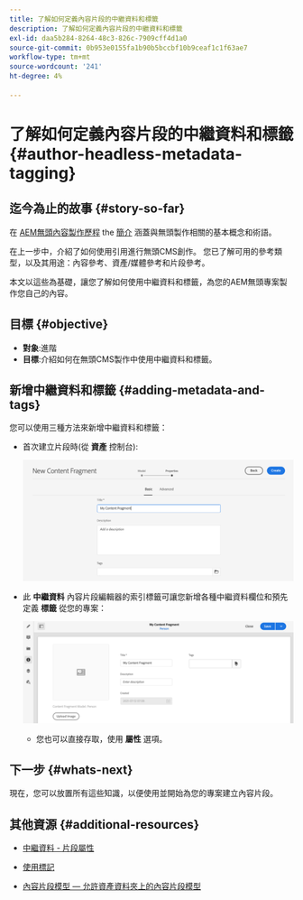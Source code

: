 ```yaml
---
title: 了解如何定義內容片段的中繼資料和標籤
description: 了解如何定義內容片段的中繼資料和標籤
exl-id: daa5b284-8264-48c3-826c-7909cff4d1a0
source-git-commit: 0b953e0155fa1b90b5bccbf10b9ceaf1c1f63ae7
workflow-type: tm+mt
source-wordcount: '241'
ht-degree: 4%

---
```


# 了解如何定義內容片段的中繼資料和標籤 {#author-headless-metadata-tagging}

## 迄今為止的故事 {#story-so-far}

在 [AEM無頭內容製作歷程](overview.md) the [簡介](introduction.md) 涵蓋與無頭製作相關的基本概念和術語。

在上一步中，介紹了如何使用引用進行無頭CMS創作。 您已了解可用的參考類型，以及其用途：內容參考、資產/媒體參考和片段參考。

本文以這些為基礎，讓您了解如何使用中繼資料和標籤，為您的AEM無頭專案製作您自己的內容。

## 目標 {#objective}

* **對象**:進階
* **目標**:介紹如何在無頭CMS製作中使用中繼資料和標籤。

## 新增中繼資料和標籤 {#adding-metadata-and-tags}

您可以使用三種方法來新增中繼資料和標籤：

* 首次建立片段時(從 **資產** 控制台):

   ![建立內容片段 — 提供名稱](/help/journey-headless/author/assets/headless-journey-author-content-fragment-03.png)

* 此 **中繼資料** 內容片段編輯器的索引標籤可讓您新增各種中繼資料欄位和預先定義 **標籤** 從您的專案：

   ![內容片段編輯器 — 中繼資料](/help/journey-headless/author/assets/headless-journey-author-metadata-01.png)

   * 您也可以直接存取，使用 **屬性** 選項。

## 下一步 {#whats-next}

現在，您可以放置所有這些知識，以便使用並開始為您的專案建立內容片段。

## 其他資源 {#additional-resources}

* [中繼資料 - 片段屬性](/help/sites-cloud/administering/content-fragments/content-fragments-metadata.md)

* [使用標記](/help/sites-cloud/authoring/features/tags.md)

* [內容片段模型 — 允許資產資料夾上的內容片段模型](/help/sites-cloud/administering/content-fragments/content-fragments-models.md#allowing-content-fragment-models-assets-folder)
